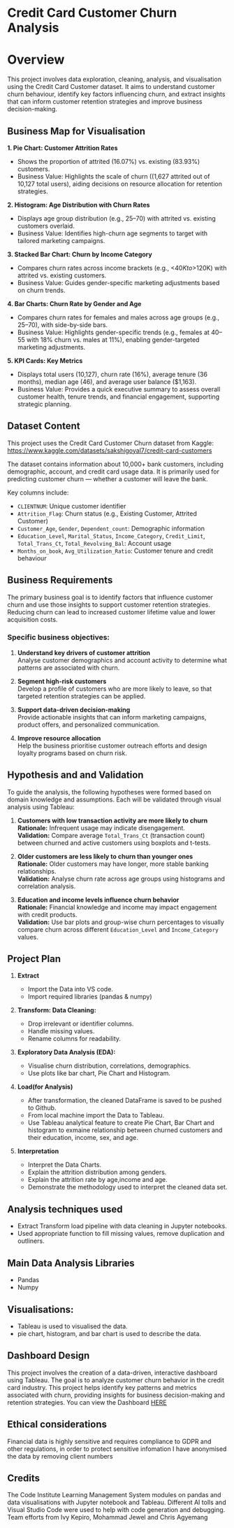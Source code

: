 # Credit Card Customer Churn Analysis

# Overview

This project involves data exploration, cleaning, analysis, and visualisation using the Credit Card Customer dataset. It aims to understand customer churn behaviour, identify key factors influencing churn, and extract insights that can inform customer retention strategies and improve business decision-making.

## Business Map for Visualisation

**1. Pie Chart: Customer Attrition Rates**
 
  * Shows the proportion of attrited (16.07%) vs. existing (83.93%) customers.
  * Business Value: Highlights the scale of churn ((1,627 attrited out of 10,127 total users), aiding decisions on resource allocation for retention strategies.

**2. Histogram: Age Distribution with Churn Rates**

  * Displays age group distribution (e.g., 25–70) with attrited vs. existing customers overlaid.
  * Business Value: Identifies high-churn age segments to target with tailored marketing campaigns.

**3. Stacked Bar Chart: Churn by Income Category**

  * Compares churn rates across income brackets (e.g., <$40K to >$120K) with attrited vs. existing customers.
  * Business Value: Guides gender-specific marketing adjustments based on churn trends.

**4. Bar Charts: Churn Rate by Gender and Age**

   * Compares churn rates for females and males across age groups (e.g., 25–70), with side-by-side bars.
   * Business Value: Highlights gender-specific trends (e.g., females at 40–55 with 18% churn vs. males at 11%), enabling gender-targeted marketing  adjustments.

**5. KPI Cards: Key Metrics**

   * Displays total users (10,127), churn rate (16%), average tenure (36 months), median age (46), and average user balance ($1,163).
   * Business Value: Provides a quick executive summary to assess overall customer health, tenure trends, and financial engagement, supporting strategic planning.

## Dataset Content

This project uses the Credit Card Customer Churn dataset from Kaggle:
https://www.kaggle.com/datasets/sakshigoyal7/credit-card-customers

The dataset contains information about 10,000+ bank customers, including demographic, account, and credit card usage data. It is primarily used for predicting customer churn — whether a customer will leave the bank.

Key columns include:
 - `CLIENTNUM`: Unique customer identifier
 - `Attrition_Flag`: Churn status (e.g., Existing Customer, Attrited Customer)
 - `Customer_Age`, `Gender`, `Dependent_count`: Demographic information
 - `Education_Level`, `Marital_Status`, `Income_Category`, `Credit_Limit`, `Total_Trans_Ct`, `Total_Revolving_Bal`: Account usage
 - `Months_on_book`, `Avg_Utilization_Ratio`: Customer tenure and credit behaviour

## Business Requirements
The primary business goal is to identify factors that influence customer churn and use those insights to support customer retention strategies. Reducing churn can lead to increased customer lifetime value and lower acquisition costs.

### Specific business objectives:
1. **Understand key drivers of customer attrition**  
   Analyse customer demographics and account activity to determine what patterns are associated with churn.

2. **Segment high-risk customers**  
   Develop a profile of customers who are more likely to leave, so that targeted retention strategies can be applied.

3. **Support data-driven decision-making**  
   Provide actionable insights that can inform marketing campaigns, product offers, and personalized communication.

4. **Improve resource allocation**  
   Help the business prioritise customer outreach efforts and design loyalty programs based on churn risk.

## Hypothesis and and Validation
To guide the analysis, the following hypotheses were formed based on domain knowledge and assumptions. Each will be validated through visual analysis using Tableau:

1. **Customers with low transaction activity are more likely to churn**  
   **Rationale:** Infrequent usage may indicate disengagement.  
   **Validation:** Compare average `Total_Trans_Ct` (transaction count) between churned and active customers using boxplots and t-tests.

2. **Older customers are less likely to churn than younger ones**  
   **Rationale:** Older customers may have longer, more stable banking relationships.  
   **Validation:** Analyse churn rate across age groups using histograms and correlation analysis.

3. **Education and income levels influence churn behavior**  
   **Rationale:** Financial knowledge and income may impact engagement with credit products.  
   **Validation:** Use bar plots and group-wise churn percentages to visually compare churn across different `Education_Level` and `Income_Category` values.

## Project Plan

1. **Extract**

    * Import the Data into VS code.
    * Import required libraries (pandas & numpy)
 
 2. **Transform:  Data Cleaning:**

    * Drop irrelevant or identifier columns.
    * Handle missing values.
    * Rename columns for readability.
    
3. **Exploratory Data Analysis (EDA):**

   * Visualise churn distribution, correlations, demographics.
   * Use plots like bar chart, Pie Chart and Histogram.

4. **Load(for Analysis)**

   * After transformation, the cleaned DataFrame is saved to be pushed to Github.
   * From local machine import the Data to Tableau. 
   * Use Tableau analytical feature to create Pie Chart, Bar Chart and histogram to exmaine relationship between churned customers and their education, income, sex, and age.

5. **Interpretation**
   
    * Interpret the Data Charts. 
    * Explain  the attrition distribution among genders.
    * Explain  the attrition rate by age,income and age.
    * Demonstrate the methodology used to interpret the cleaned data set. 

## Analysis techniques used

  * Extract Transform load pipeline with data cleaning in Jupyter notebooks.
  * Used appropriate function to fill missing values, remove duplication  and outliners. 

## Main Data Analysis Libraries
  * Pandas
  * Numpy

## Visualisations:
  * Tableau is used to visualised the data.
  * pie chart, histogram,  and bar chart is used to describe the data. 

## Dashboard Design

This project involves the creation of a data-driven, interactive dashboard using Tableau. The goal is to analyze customer churn behavior in the credit card industry. This project helps identify key patterns and metrics associated with churn, providing insights for business decision-making and retention strategies.
You can view the Dashboard [HERE](https://public.tableau.com/app/profile/ivy.kepiro/viz/CreditCardCustomerChurnAnalysis_17502543802840/Dashboard1)

## Ethical considerations

Financial data is highly sensitive and requires compliance to GDPR and other regulations, in order to protect sensitive infomation I have anonymised the data by removing client numbers

## Credits

The Code Institute Learning Management System modules on pandas and data visualisations with Jupyter notebook and Tableau.
Different AI tolls and Visual Studio Code were used to help with code generation and debugging. Team efforts from Ivy Kepiro, Mohammad Jewel and Chris Agyemang

